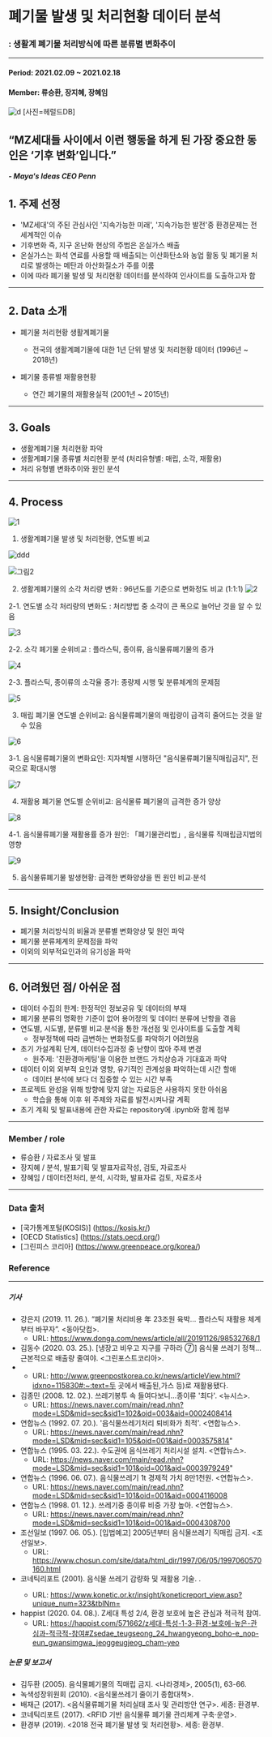 # 폐기물 발생 및 처리현황 데이터 분석
### : 생활계 폐기물 처리방식에 따른 분류별 변화추이
-------------------------------------------------------------------
#### Period: 2021.02.09 ~ 2021.02.18
#### Member: 류승환, 장지혜, 장혜임


![d](https://user-images.githubusercontent.com/75402257/108579704-7f567700-736b-11eb-830a-c6452a4ab098.jpg)
 [사진=헤럴드DB]



## “MZ세대들 사이에서 이런 행동을 하게 된 가장 중요한 동인은 ‘기후 변화’입니다.”
 ##### - Maya's Ideas CEO Penn
 
 
## 1. 주제 선정

- 'MZ세대'의 주된 관심사인 '지속가능한 미래', '지속가능한 발전'중 환경문제는 전세계적인 이슈
- 기후변화 즉, 지구 온난화 현상의 주범은 온실가스 배출
- 온실가스는 화석 연료를 사용할 때 배출되는 이산화탄소와 농업 활동 및 폐기물 처리로 발생하는 메탄과 아산화질소가 주를 이룸
- 이에 따라 폐기물 발생 및 처리현황 데이터를 분석하여 인사이트를 도출하고자 함

-------------------------------------------------------------------
## 2. Data 소개
  
- 폐기물 처리현황 생활계폐기물
  - 전국의 생활계폐기물에 대한 1년 단위 발생 및 처리현황 데이터 (1996년 ~ 2018년)
  
- 폐기물 종류별 재활용현황
  - 연간 폐기물의 재활용실적 (2001년 ~ 2015년)
   
---------------------------------------------------------------
## 3. Goals

 - 생활계폐기물 처리현황 파악
 - 생활계폐기물 종류별 처리현황 분석 (처리유형별: 매립, 소각, 재활용)
 - 처리 유형별 변화추이와 원인 분석

----------------------------------------------------------------
## 4. Process
![1](https://user-images.githubusercontent.com/75402257/108580098-5e8f2100-736d-11eb-8c17-1a875cd07746.PNG)
1. 생활계폐기물 발생 및 처리현황, 연도별 비교
 
![ddd](https://user-images.githubusercontent.com/75402257/108581774-f2172080-7372-11eb-91e2-060647ffb365.PNG)


![그림2](https://user-images.githubusercontent.com/75402257/108580360-8a5ed680-736e-11eb-8809-e3a430fcfb7c.PNG)

2. 생활계폐기물의 소각 처리량 변화 : 96년도를 기준으로 변화정도 비교 (1:1:1)
![2](https://user-images.githubusercontent.com/75402257/108580099-5fc04e00-736d-11eb-875c-c49cde70f1b2.PNG)

2-1. 연도별 소각 처리량의 변화도 : 처리방법 중 소각이 큰 폭으로 늘어난 것을 알 수 있음

![3](https://user-images.githubusercontent.com/75402257/108580101-618a1180-736d-11eb-848b-6ff46d50e86d.PNG)

2-2. 소각 폐기물 순위비교 : 플라스틱, 종이류, 음식물류폐기물의 증가

![4](https://user-images.githubusercontent.com/75402257/108580102-6353d500-736d-11eb-8ec5-d8436ec4e749.PNG)

2-3. 플라스틱, 종이류의 소각율 증가: 종량제 시행 및 분류체계의 문제점

![5](https://user-images.githubusercontent.com/75402257/108580105-64850200-736d-11eb-938b-3213e7d6e1b8.PNG)

3. 매립 폐기물 연도별 순위비교: 음식물류폐기물의 매립량이 급격히 줄어드는 것을 알 수 있음

![6](https://user-images.githubusercontent.com/75402257/108580107-651d9880-736d-11eb-954e-adc06dcd865c.PNG)

3-1. 음식물류폐기물의 변화요인: 지자체별 시행하던 "음식물류폐기물직매립금지", 전국으로 확대시행

![7](https://user-images.githubusercontent.com/75402257/108580108-664ec580-736d-11eb-9474-d6ddcd4af4ae.PNG)

4. 재활용 폐기물 연도별 순위비교: 음식물류 폐기물의 급격한 증가 양상

![8](https://user-images.githubusercontent.com/75402257/108580112-66e75c00-736d-11eb-838e-142bf7f1e806.PNG)

4-1. 음식물류폐기물 재활용률 증가 원인: 「폐기물관리법」, 음식물류 직매립금지법의 영향

![9](https://user-images.githubusercontent.com/75402257/108580114-68188900-736d-11eb-9459-8b6069017167.PNG)

5. 음식물류폐기물 발생현황: 급격한 변화양상을 띈 원인 비교∙분석

---------------------------------------------------------------- 
## 5. Insight/Conclusion

 - 폐기물 처리방식의 비율과 분류별 변화양상 및 원인 파악
 - 폐기물 분류체계의 문제점을 파악
 - 이외의 외부적요인과의 유기성을 파악 
----------------------------------------------------------------
## 6. 어려웠던 점/ 아쉬운 점

 - 데이터 수집의 한계: 한정적인 정보공유 및 데이터의 부재
 - 폐기물 분류의 명확한 기준이 없어 용어정의 및 데이터 분류에 난항을 겪음
 - 연도별, 시도별, 분류별 비교∙분석을 통한 개선점 및 인사이트를 도출할 계획
 	- 정부정책에 따라 급변하는 변화정도를 파악하기 어려웠음
 - 초기 가설계획 단계, 데이터수집과정 중 난항이 많아 주제 변경
 	- 원주제: '친환경마케팅'을 이용한 브랜드 가치상승과 기대효과 파악
 - 데이터 이외 외부적 요인과 영향, 유기적인 관계성을 파악하는데 시간 할애
 	- 데이터 분석에 보다 더 집중할 수 있는 시간 부족
 - 프로젝트 완성을 위해 방향에 맞지 않는 자료등은 사용하지 못한 아쉬움 
 	- 학습을 통해 이후 위 주제와 자료를 발전시켜나갈 계획
 - 초기 계획 및 발표내용에 관한 자료는 repository에 .ipynb와 함께 첨부
  
----------------------------------------------------------------

### Member / role

- 류승환 / 자료조사 및 발표
- 장지혜 / 분석, 발표기획 및 발표자료작성, 검토, 자료조사 
- 장혜임 / 데이터전처리, 분석, 시각화, 발표자료 검토, 자료조사

-----------------------------------------------------------------
### Data 출처

- [국가통계포털(KOSIS)] (https://kosis.kr/)
- [OECD Statistics] (https://stats.oecd.org/)
- [그린피스 코리아] (https://www.greenpeace.org/korea/)


### Reference
----------------------------------------------------------------
##### 기사
- 강은지 (2019. 11. 26.). “폐기물 처리비용 年 23조원 육박… 플라스틱 재활용 체계부터 바꾸자”. <동아닷컴>.
	- URL: https://www.donga.com/news/article/all/20191126/98532768/1
- 김동수 (2020. 03. 25.). [냉장고 비우고 지구를 구하라 ⑦] 음식물 쓰레기 정책…근본적으로 배출량 줄여야. <그린포스트코리아>. 
-	- URL: http://www.greenpostkorea.co.kr/news/articleView.html?idxno=115830#:~:text=두 곳에서 배출된,가스 등)로 재활용됐다.
- 김종민 (2008. 12. 02.). 쓰레기봉투 속 들여다보니…종이류 '최다'. <뉴시스>.
	- URL: https://news.naver.com/main/read.nhn?mode=LSD&mid=sec&sid1=102&oid=003&aid=0002408414
- 연합뉴스 (1992. 07. 20.). '음식물쓰레기처리 퇴비화가 최적'. <연합뉴스>. 
	- URL: https://news.naver.com/main/read.nhn?mode=LSD&mid=sec&sid1=105&oid=001&aid=0003575814"
- 연합뉴스 (1995. 03. 22.). 수도권에 음식쓰레기 처리시설 설치. <연합뉴스>. 
	- URL: https://news.naver.com/main/read.nhn?mode=LSD&mid=sec&sid1=101&oid=001&aid=0003979249"
- 연합뉴스 (1996. 06. 07.). 음식물쓰레기 1t 경제적 가치 8만1천원. <연합뉴스>. 
	- URL: https://news.naver.com/main/read.nhn?mode=LSD&mid=sec&sid1=101&oid=001&aid=0004116008
- 연합뉴스 (1998. 01. 12.). 쓰레기중 종이류 비중 가장 높아. <연합뉴스>.
	- URL: https://news.naver.com/main/read.nhn?mode=LSD&mid=sec&sid1=101&oid=001&aid=0004308700
- 조선일보 (1997. 06. 05.). [입법예고] 2005년부터 음식물쓰레기 직매립 금지. <조선일보>. 
	- URL: https://www.chosun.com/site/data/html_dir/1997/06/05/1997060570160.html
- 코네틱리포트 (2001). 음식물 쓰레기 감량화 및 재활용 기술. <konetic>. 
	- URL: https://www.konetic.or.kr/insight/koneticreport_view.asp?unique_num=323&tblNm=
- happist (2020. 04. 08.). Z세대 특성 2/4, 환경 보호에 높은 관심과 적극적 참여. 
	- URL: https://happist.com/571662/z세대-특성-1-3-환경-보호에-높은-관심과-적극적-참여#Zsedae_teugseong_24_hwangyeong_boho-e_nop-eun_gwansimgwa_jeoggeugjeog_cham-yeo

##### 논문 및 보고서
- 김두환 (2005). 음식물폐기물의 직매립 금지. <나라경제>, 2005(1), 63-66.
- 녹색성장위원회 (2010). <음식물쓰레기 줄이기 종합대책>.
- 배재근 (2017). <음식물류폐기물 처리실태 조사 및 관리방안 연구>. 세종: 환경부.
- 코네틱리포트 (2017). <RFID 기반 음식물류 폐기물 관리체계 구축·운영>. 
- 환경부 (2019). <2018 전국 폐기물 발생 및 처리현황>. 세종: 환경부.


